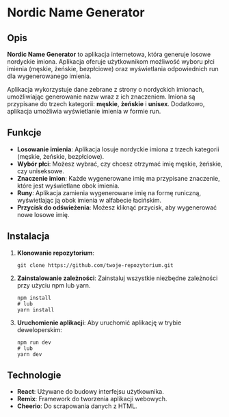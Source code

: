 
# Nordic Name Generator

## Opis

**Nordic Name Generator** to aplikacja internetowa, która generuje losowe nordyckie imiona. Aplikacja oferuje użytkownikom możliwość wyboru płci imienia (męskie, żeńskie, bezpłciowe) oraz wyświetlania odpowiednich run dla wygenerowanego imienia.

Aplikacja wykorzystuje dane zebrane z strony o nordyckich imionach, umożliwiając generowanie nazw wraz z ich znaczeniem. Imiona są przypisane do trzech kategorii: **męskie**, **żeńskie** i **unisex**. Dodatkowo, aplikacja umożliwia wyświetlanie imienia w formie run.

## Funkcje

- **Losowanie imienia**: Aplikacja losuje nordyckie imiona z trzech kategorii (męskie, żeńskie, bezpłciowe).
- **Wybór płci**: Możesz wybrać, czy chcesz otrzymać imię męskie, żeńskie, czy uniseksowe.
- **Znaczenie imion**: Każde wygenerowane imię ma przypisane znaczenie, które jest wyświetlane obok imienia.
- **Runy**: Aplikacja zamienia wygenerowane imię na formę runiczną, wyświetlając ją obok imienia w alfabecie łacińskim.
- **Przycisk do odświeżenia**: Możesz kliknąć przycisk, aby wygenerować nowe losowe imię.
  
## Instalacja

1. **Klonowanie repozytorium**:
   ```
   git clone https://github.com/twoje-repozytorium.git
   ```

2. **Zainstalowanie zależności**:
   Zainstaluj wszystkie niezbędne zależności przy użyciu npm lub yarn.
   ```
   npm install
   # lub
   yarn install
   ```

3. **Uruchomienie aplikacji**:
   Aby uruchomić aplikację w trybie deweloperskim:
   ```
   npm run dev
   # lub
   yarn dev
   ```

## Technologie

- **React**: Używane do budowy interfejsu użytkownika.
- **Remix**: Framework do tworzenia aplikacji webowych.
- **Cheerio**: Do scrapowania danych z HTML.
